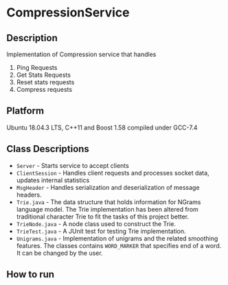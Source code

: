 CompressionService
======

Description
-----------
Implementation of Compression service that handles
1) Ping Requests
2) Get Stats Requests
3) Reset stats requests
4) Compress requests

Platform
-----------
Ubuntu 18.04.3 LTS, C++11 and Boost 1.58 compiled under GCC-7.4

Class Descriptions
------------------

- `Server` - Starts service to accept clients
- `ClientSession` - Handles client requests and processes socket data, updates internal statistics
- `MsgHeader` - Handles serialization and deserialization of message headers.
- `Trie.java` - The data structure that holds information for NGrams language model. The Trie implementation has been altered from traditional character Trie to fit the tasks of this project better.
- `TrieNode.java` - A node class used to construct the Trie.
- `TrieTest.java` - A JUnit test for testing Trie implementation.
- `Unigrams.java` - Implementation of unigrams and the related smoothing features. The classes contains `WORD_MARKER` that specifies end of a word. It can be changed by the user.

How to run
----------

